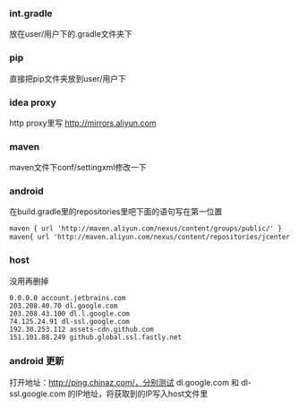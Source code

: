 ### int.gradle

放在user/用户下的.gradle文件夹下

### pip

直接把pip文件夹放到user/用户下

### idea proxy

http proxy里写 http://mirrors.aliyun.com

### maven

maven文件下conf/settingxml修改一下

### android

在build.gradle里的repositories里吧下面的语句写在第一位置

```xml
maven { url 'http://maven.aliyun.com/nexus/content/groups/public/' }
maven{ url 'http://maven.aliyun.com/nexus/content/repositories/jcenter'}
```

### host

没用再删掉

~~~
0.0.0.0 account.jetbrains.com
203.208.40.70 dl.google.com 
203.208.43.100 dl.l.google.com 
74.125.24.91 dl-ssl.google.com 
192.30.253.112 assets-cdn.github.com
151.101.88.249 github.global.ssl.fastly.net
~~~

### android 更新 

打开地址：http://ping.chinaz.com/，分别测试 dl.google.com 和 dl-ssl.google.com 的IP地址，将获取到的IP写入host文件里